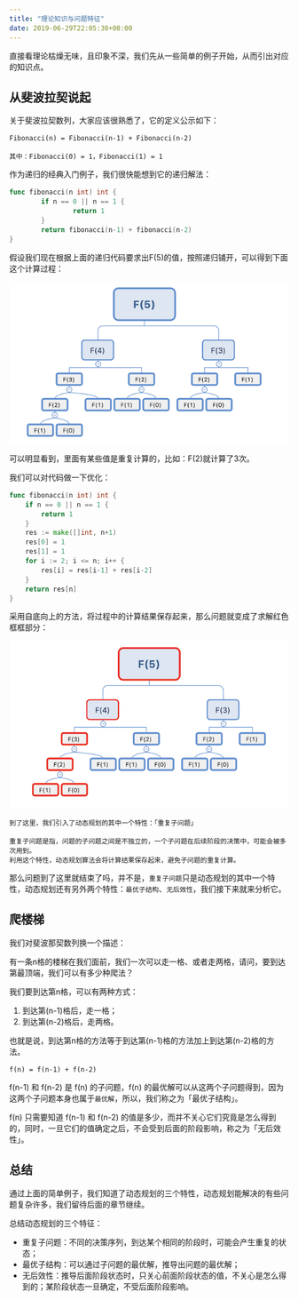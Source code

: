 ```yaml
---
title: "理论知识与问题特征"
date: 2019-06-29T22:05:30+08:00
---
```


直接看理论枯燥无味，且印象不深，我们先从一些简单的例子开始，从而引出对应的知识点。

## 从斐波拉契说起

关于斐波拉契数列，大家应该很熟悉了，它的定义公示如下：

``` shell
Fibonacci(n) = Fibonacci(n-1) + Fibonacci(n-2)

其中：Fibonacci(0) = 1，Fibonacci(1) = 1
```

作为递归的经典入门例子，我们很快能想到它的递归解法：

``` Go
func fibonacci(n int) int {
        if n == 0 || n == 1 {
                return 1
        }
        return fibonacci(n-1) + fibonacci(n-2)
}
```

假设我们现在根据上面的递归代码要求出F(5)的值，按照递归铺开，可以得到下面这个计算过程：

![根据递归求F(5)](concept_1.png)

可以明显看到，里面有某些值是重复计算的，比如：F(2)就计算了3次。

我们可以对代码做一下优化：

``` Go
func fibonacci(n int) int {
	if n == 0 || n == 1 {
		return 1
	}
	res := make([]int, n+1)
	res[0] = 1
	res[1] = 1
	for i := 2; i <= n; i++ {
		res[i] = res[i-1] + res[i-2]
	}
	return res[n]
}
```

采用自底向上的方法，将过程中的计算结果保存起来，那么问题就变成了求解红色框框部分：

![自底向上求F(5)](concept_2.png)

```
到了这里，我们引入了动态规划的其中一个特性：「重复子问题」

重复子问题是指，问题的子问题之间是不独立的，一个子问题在后续阶段的决策中，可能会被多次用到。
利用这个特性，动态规划算法会将计算结果保存起来，避免子问题的重复计算。
```

那么问题到了这里就结束了吗，并不是，`重复子问题`只是动态规划的其中一个特性，动态规划还有另外两个特性：`最优子结构`、`无后效性`，我们接下来就来分析它。

## 爬楼梯

我们对斐波那契数列换一个描述：

有一条n格的楼梯在我们面前，我们一次可以走一格、或者走两格，请问，要到达第最顶端，我们可以有多少种爬法？

我们要到达第n格，可以有两种方式：

1. 到达第(n-1)格后，走一格；
2. 到达第(n-2)格后，走两格。

也就是说，到达第n格的方法等于到达第(n-1)格的方法加上到达第(n-2)格的方法。

```
f(n) = f(n-1) + f(n-2)
```

f(n-1) 和 f(n-2) 是 f(n) 的子问题，f(n) 的最优解可以从这两个子问题得到，因为这两个子问题本身也属于`最优解`，所以，我们称之为「最优子结构」。

f(n) 只需要知道 f(n-1) 和 f(n-2) 的值是多少，而并不关心它们究竟是怎么得到的，同时，一旦它们的值确定之后，不会受到后面的阶段影响，称之为「无后效性」。

## 总结

通过上面的简单例子，我们知道了动态规划的三个特性，动态规划能解决的有些问题复杂许多，我们留待后面的章节继续。

总结动态规划的三个特征：

* 重复子问题：不同的决策序列，到达某个相同的阶段时，可能会产生重复的状态；
* 最优子结构：可以通过子问题的最优解，推导出问题的最优解；
* 无后效性：推导后面阶段状态时，只关心前面阶段状态的值，不关心是怎么得到的；某阶段状态一旦确定，不受后面阶段影响。
